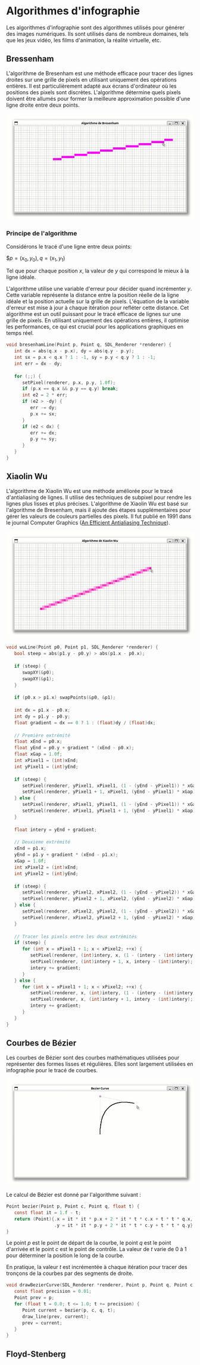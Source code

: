 # Algorithmes d'infographie

Les algorithmes d'infographie sont des algorithmes utilisés pour générer des images numériques. Ils sont utilisés dans de nombreux domaines, tels que les jeux vidéo, les films d'animation, la réalité virtuelle, etc.

## Bressenham

L'algorithme de Bresenham est une méthode efficace pour tracer des lignes droites sur une grille de pixels en utilisant uniquement des opérations entières. Il est particulièrement adapté aux écrans d'ordinateur où les positions des pixels sont discrètes. L'algorithme détermine quels pixels doivent être allumés pour former la meilleure approximation possible d'une ligne droite entre deux points.

![Algorithme de Bressenham](/assets/images/bressenham.gif)

### Principe de l'algorithme

Considérons le tracé d'une ligne entre deux points:

$$p=(x_0, y_0), q=(x_1, y_1)$

Tel que pour chaque position $x$, la valeur de $y$ qui correspond le mieux à la ligne idéale.

L'algorithme utilise une variable d'erreur pour décider quand incrémenter $y$. Cette variable représente la distance entre la position réelle de la ligne idéale et la position actuelle sur la grille de pixels. L'équation de la variable d'erreur est mise à jour à chaque itération pour refléter cette distance. Cet algorithme est un outil puissant pour le tracé efficace de lignes sur une grille de pixels. En utilisant uniquement des opérations entières, il optimise les performances, ce qui est crucial pour les applications graphiques en temps réel.

```c
void bresenhamLine(Point p, Point q, SDL_Renderer *renderer) {
   int dx = abs(q.x - p.x), dy = abs(q.y - p.y);
   int sx = p.x < q.x ? 1 : -1, sy = p.y < q.y ? 1 : -1;
   int err = dx - dy;

   for (;;) {
      setPixel(renderer, p.x, p.y, 1.0f);
      if (p.x == q.x && p.y == q.y) break;
      int e2 = 2 * err;
      if (e2 > -dy) {
         err -= dy;
         p.x += sx;
      }
      if (e2 < dx) {
         err += dx;
         p.y += sy;
      }
   }
}
```

## Xiaolin Wu

L'algorithme de Xiaolin Wu est une méthode améliorée pour le tracé d'antialiasing de lignes. Il utilise des techniques de subpixel pour rendre les lignes plus lisses et plus précises. L'algorithme de Xiaolin Wu est basé sur l'algorithme de Bresenham, mais il ajoute des étapes supplémentaires pour gérer les valeurs de couleurs partielles des pixels. Il fut publié en 1991 dans le journal Computer Graphics ([An Efficient Antialiasing Technique](https://cgg.mff.cuni.cz/~pepca/ref/WU.pdf)).

![Algorithme de Xiaolin Wu](/assets/images/xiaolin-wu.gif)

```c
void wuLine(Point p0, Point p1, SDL_Renderer *renderer) {
   bool steep = abs(p1.y - p0.y) > abs(p1.x - p0.x);

   if (steep) {
      swapXY(&p0);
      swapXY(&p1);
   }

   if (p0.x > p1.x) swapPoints(&p0, &p1);

   int dx = p1.x - p0.x;
   int dy = p1.y - p0.y;
   float gradient = dx == 0 ? 1 : (float)dy / (float)dx;

   // Première extrémité
   float xEnd = p0.x;
   float yEnd = p0.y + gradient * (xEnd - p0.x);
   float xGap = 1.0f;
   int xPixel1 = (int)xEnd;
   int yPixel1 = (int)yEnd;

   if (steep) {
      setPixel(renderer, yPixel1, xPixel1, (1 - (yEnd - yPixel1)) * xGap);
      setPixel(renderer, yPixel1 + 1, xPixel1, (yEnd - yPixel1) * xGap);
   } else {
      setPixel(renderer, xPixel1, yPixel1, (1 - (yEnd - yPixel1)) * xGap);
      setPixel(renderer, xPixel1, yPixel1 + 1, (yEnd - yPixel1) * xGap);
   }

   float intery = yEnd + gradient;

   // Deuxième extrémité
   xEnd = p1.x;
   yEnd = p1.y + gradient * (xEnd - p1.x);
   xGap = 1.0f;
   int xPixel2 = (int)xEnd;
   int yPixel2 = (int)yEnd;

   if (steep) {
      setPixel(renderer, yPixel2, xPixel2, (1 - (yEnd - yPixel2)) * xGap);
      setPixel(renderer, yPixel2 + 1, xPixel2, (yEnd - yPixel2) * xGap);
   } else {
      setPixel(renderer, xPixel2, yPixel2, (1 - (yEnd - yPixel2)) * xGap);
      setPixel(renderer, xPixel2, yPixel2 + 1, (yEnd - yPixel2) * xGap);
   }

   // Tracer les pixels entre les deux extrémités
   if (steep) {
      for (int x = xPixel1 + 1; x < xPixel2; ++x) {
         setPixel(renderer, (int)intery, x, (1 - (intery - (int)intery)));
         setPixel(renderer, (int)intery + 1, x, intery - (int)intery);
         intery += gradient;
      }
   } else {
      for (int x = xPixel1 + 1; x < xPixel2; ++x) {
         setPixel(renderer, x, (int)intery, (1 - (intery - (int)intery)));
         setPixel(renderer, x, (int)intery + 1, intery - (int)intery);
         intery += gradient;
      }
   }
}
```

## Courbes de Bézier

Les courbes de Bézier sont des courbes mathématiques utilisées pour représenter des formes lisses et régulières. Elles sont largement utilisées en infographie pour le tracé de courbes.

![Courbes de Bézier](/assets/images/bezier.gif)

Le calcul de Bézier est donné par l'algorithme suivant :

```c
Point bezier(Point p, Point c, Point q, float t) {
   const float it = 1.f - t;
   return (Point){.x = it * it * p.x + 2 * it * t * c.x + t * t * q.x,
                  .y = it * it * p.y + 2 * it * t * c.y + t * t * q.y};
}
```

Le point $p$ est le point de départ de la courbe, le point $q$ est le point d'arrivée et le point $c$ est le point de contrôle. La valeur de $t$ varie de 0 à 1 pour déterminer la position le long de la courbe.

En pratique, la valeur $t$ est incrémentée à chaque itération pour tracer des tronçons de la courbes par des segments de droite.

```c
void drawBezierCurve(SDL_Renderer *renderer, Point p, Point q, Point c) {
   const float precision = 0.01;
   Point prev = p;
   for (float t = 0.0; t <= 1.0; t += precision) {
      Point current = bezier(p, c, q, t);
      draw_line(prev, current);
      prev = current;
   }
}
```

## Floyd-Stenberg
